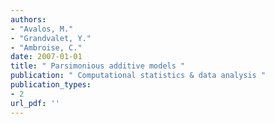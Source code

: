 ```yaml
---
authors: 
- "Avalos, M."
- "Grandvalet, Y."
- "Ambroise, C."
date: 2007-01-01
title: " Parsimonious additive models "
publication: " Computational statistics & data analysis "
publication_types:
- 2
url_pdf: ''
---
```

